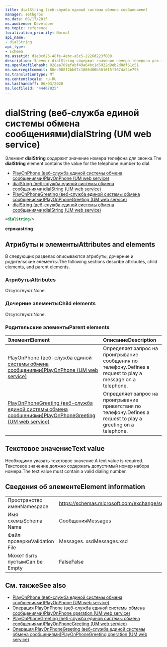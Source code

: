```yaml
---
title: dialString (веб-служба единой системы обмена сообщениями)
manager: sethgros
ms.date: 09/17/2015
ms.audience: Developer
ms.topic: reference
localization_priority: Normal
api_name:
- dialString
api_type:
- schema
ms.assetid: d1e3cd23-48fe-4ebc-a5c5-2226d223f800
description: Элемент dialString содержит значение номера телефона для звонка.
ms.openlocfilehash: 028ea789efabf49a64bc1d5022d9eb2d8df61c51
ms.sourcegitcommit: 88ec988f2bb67c1866d06b361615f3674a24e795
ms.translationtype: MT
ms.contentlocale: ru-RU
ms.lasthandoff: 06/03/2020
ms.locfileid: "44467825"
---
```

# <a name="dialstring-um-web-service"></a><span data-ttu-id="7cd87-103">dialString (веб-служба единой системы обмена сообщениями)</span><span class="sxs-lookup"><span data-stu-id="7cd87-103">dialString (UM web service)</span></span>

<span data-ttu-id="7cd87-104">Элемент **dialString** содержит значение номера телефона для звонка.</span><span class="sxs-lookup"><span data-stu-id="7cd87-104">The **dialString** element contains the value for the telephone number to dial.</span></span> 
  
- [<span data-ttu-id="7cd87-105">PlayOnPhone (веб-служба единой системы обмена сообщениями)</span><span class="sxs-lookup"><span data-stu-id="7cd87-105">PlayOnPhone (UM web service)</span></span>](playonphone-um-web-service.md) 
- [<span data-ttu-id="7cd87-106">dialString (веб-служба единой системы обмена сообщениями)</span><span class="sxs-lookup"><span data-stu-id="7cd87-106">dialString (UM web service)</span></span>](dialstring-um-web-service.md) 
- [<span data-ttu-id="7cd87-107">PlayOnPhoneGreeting (веб-служба единой системы обмена сообщениями)</span><span class="sxs-lookup"><span data-stu-id="7cd87-107">PlayOnPhoneGreeting (UM web service)</span></span>](playonphonegreeting-um-web-service.md) 
- [<span data-ttu-id="7cd87-108">dialString (веб-служба единой системы обмена сообщениями)</span><span class="sxs-lookup"><span data-stu-id="7cd87-108">dialString (UM web service)</span></span>](dialstring-um-web-service.md)
  
```xml
<dialString/>
```

 <span data-ttu-id="7cd87-109">**строка**</span><span class="sxs-lookup"><span data-stu-id="7cd87-109">**string**</span></span>
## <a name="attributes-and-elements"></a><span data-ttu-id="7cd87-110">Атрибуты и элементы</span><span class="sxs-lookup"><span data-stu-id="7cd87-110">Attributes and elements</span></span>

<span data-ttu-id="7cd87-111">В следующих разделах описываются атрибуты, дочерние и родительские элементы.</span><span class="sxs-lookup"><span data-stu-id="7cd87-111">The following sections describe attributes, child elements, and parent elements.</span></span>
  
### <a name="attributes"></a><span data-ttu-id="7cd87-112">Атрибуты</span><span class="sxs-lookup"><span data-stu-id="7cd87-112">Attributes</span></span>

<span data-ttu-id="7cd87-113">Отсутствуют.</span><span class="sxs-lookup"><span data-stu-id="7cd87-113">None.</span></span>
  
### <a name="child-elements"></a><span data-ttu-id="7cd87-114">Дочерние элементы</span><span class="sxs-lookup"><span data-stu-id="7cd87-114">Child elements</span></span>

<span data-ttu-id="7cd87-115">Отсутствуют.</span><span class="sxs-lookup"><span data-stu-id="7cd87-115">None.</span></span>
  
### <a name="parent-elements"></a><span data-ttu-id="7cd87-116">Родительские элементы</span><span class="sxs-lookup"><span data-stu-id="7cd87-116">Parent elements</span></span>

|<span data-ttu-id="7cd87-117">**Элемент**</span><span class="sxs-lookup"><span data-stu-id="7cd87-117">**Element**</span></span>|<span data-ttu-id="7cd87-118">**Описание**</span><span class="sxs-lookup"><span data-stu-id="7cd87-118">**Description**</span></span>|
|:-----|:-----|
|[<span data-ttu-id="7cd87-119">PlayOnPhone (веб-служба единой системы обмена сообщениями)</span><span class="sxs-lookup"><span data-stu-id="7cd87-119">PlayOnPhone (UM web service)</span></span>](playonphone-um-web-service.md) <br/> |<span data-ttu-id="7cd87-120">Определяет запрос на проигрывание сообщения по телефону.</span><span class="sxs-lookup"><span data-stu-id="7cd87-120">Defines a request to play a message on a telephone.</span></span>  <br/> |
|[<span data-ttu-id="7cd87-121">PlayOnPhoneGreeting (веб-служба единой системы обмена сообщениями)</span><span class="sxs-lookup"><span data-stu-id="7cd87-121">PlayOnPhoneGreeting (UM web service)</span></span>](playonphonegreeting-um-web-service.md) <br/> |<span data-ttu-id="7cd87-122">Определяет запрос на проигрывание приветствия по телефону.</span><span class="sxs-lookup"><span data-stu-id="7cd87-122">Defines a request to play a greeting on a telephone.</span></span>  <br/> |
   
## <a name="text-value"></a><span data-ttu-id="7cd87-123">Текстовое значение</span><span class="sxs-lookup"><span data-stu-id="7cd87-123">Text value</span></span>

<span data-ttu-id="7cd87-124">Необходимо указать текстовое значение.</span><span class="sxs-lookup"><span data-stu-id="7cd87-124">A text value is required.</span></span> <span data-ttu-id="7cd87-125">Текстовое значение должно содержать допустимый номер набора номера.</span><span class="sxs-lookup"><span data-stu-id="7cd87-125">The text value must contain a valid dialing number.</span></span>
  
## <a name="element-information"></a><span data-ttu-id="7cd87-126">Сведения об элементе</span><span class="sxs-lookup"><span data-stu-id="7cd87-126">Element information</span></span>

|||
|:-----|:-----|
|<span data-ttu-id="7cd87-127">Пространство имен</span><span class="sxs-lookup"><span data-stu-id="7cd87-127">Namespace</span></span>  <br/> |https://schemas.microsoft.com/exchange/services/2006/messages  <br/> |
|<span data-ttu-id="7cd87-128">Имя схемы</span><span class="sxs-lookup"><span data-stu-id="7cd87-128">Schema Name</span></span>  <br/> |<span data-ttu-id="7cd87-129">Сообщения</span><span class="sxs-lookup"><span data-stu-id="7cd87-129">Messages</span></span>  <br/> |
|<span data-ttu-id="7cd87-130">Файл проверки</span><span class="sxs-lookup"><span data-stu-id="7cd87-130">Validation File</span></span>  <br/> |<span data-ttu-id="7cd87-131">Messages. xsd</span><span class="sxs-lookup"><span data-stu-id="7cd87-131">Messages.xsd</span></span>  <br/> |
|<span data-ttu-id="7cd87-132">Может быть пустым</span><span class="sxs-lookup"><span data-stu-id="7cd87-132">Can be Empty</span></span>  <br/> |<span data-ttu-id="7cd87-133">False</span><span class="sxs-lookup"><span data-stu-id="7cd87-133">False</span></span>  <br/> |
   
## <a name="see-also"></a><span data-ttu-id="7cd87-134">См. также</span><span class="sxs-lookup"><span data-stu-id="7cd87-134">See also</span></span>

- [<span data-ttu-id="7cd87-135">PlayOnPhone (веб-служба единой системы обмена сообщениями)</span><span class="sxs-lookup"><span data-stu-id="7cd87-135">PlayOnPhone (UM web service)</span></span>](playonphone-um-web-service.md)  
- [<span data-ttu-id="7cd87-136">Операция PlayOnPhone (веб-служба единой системы обмена сообщениями)</span><span class="sxs-lookup"><span data-stu-id="7cd87-136">PlayOnPhone operation (UM web service)</span></span>](playonphone-operation-um-web-service.md)  
- [<span data-ttu-id="7cd87-137">PlayOnPhoneGreeting (веб-служба единой системы обмена сообщениями)</span><span class="sxs-lookup"><span data-stu-id="7cd87-137">PlayOnPhoneGreeting (UM web service)</span></span>](playonphonegreeting-um-web-service.md)  
- [<span data-ttu-id="7cd87-138">Операция PlayOnPhoneGreeting (веб-служба единой системы обмена сообщениями)</span><span class="sxs-lookup"><span data-stu-id="7cd87-138">PlayOnPhoneGreeting operation (UM web service)</span></span>](playonphonegreeting-operation-um-web-service.md)

